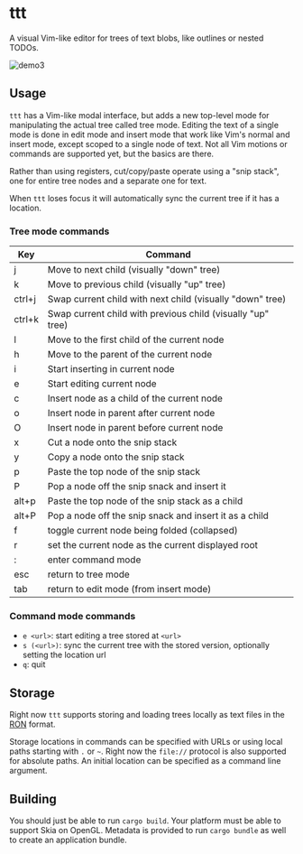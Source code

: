 # ttt

A visual Vim-like editor for trees of text blobs, like outlines or nested TODOs.

![demo3](https://user-images.githubusercontent.com/6148347/209452362-afbcd66f-c3da-441c-9eae-cad2eba2cd89.gif)

## Usage

`ttt` has a Vim-like modal interface, but adds a new top-level mode for manipulating the actual tree called tree mode.
Editing the text of a single mode is done in edit mode and insert mode that work like Vim's normal and insert mode, except scoped to a single node of text.
Not all Vim motions or commands are supported yet, but the basics are there.

Rather than using registers, cut/copy/paste operate using a "snip stack", one for entire tree nodes and a separate one for text.

When `ttt` loses focus it will automatically sync the current tree if it has a location.

### Tree mode commands

| Key | Command                                     |
|-----|---------------------------------------------|
|  j  | Move to next child (visually "down" tree)   |
|  k  | Move to previous child (visually "up" tree) |
|ctrl+j| Swap current child with next child (visually "down" tree)   |
|ctrl+k| Swap current child with previous child (visually "up" tree) |
|  l  | Move to the first child of the current node |
|  h  | Move to the parent of the current node      |
|  i  | Start inserting in current node             |
|  e  | Start editing current node                  |
|  c  | Insert node as a child of the current node  |
|  o  | Insert node in parent after current node    |
|  O  | Insert node in parent before current node   |
|  x  | Cut a node onto the snip stack              |
|  y  | Copy a node onto the snip stack             |
|  p  | Paste the top node of the snip stack        |
|  P  | Pop a node off the snip snack and insert it |
|alt+p| Paste the top node of the snip stack as a child |
|alt+P| Pop a node off the snip snack and insert it as a child |
|  f  | toggle current node being folded (collapsed)|
|  r  | set the current node as the current displayed root |
|  :  | enter command mode                          |
| esc | return to tree mode                         |
| tab | return to edit mode (from insert mode)      |

### Command mode commands

- `e <url>`: start editing a tree stored at `<url>`
- `s (<url>)`: sync the current tree with the stored version, optionally setting the location url
- `q`: quit

## Storage

Right now `ttt` supports storing and loading trees locally as text files in the [RON](https://github.com/ron-rs/ron) format.

Storage locations in commands can be specified with URLs or using local paths starting with `.` or `~`. Right now the `file://` protocol is also supported for absolute paths. An initial location can be specified as a command line argument.

## Building

You should just be able to run `cargo build`. Your platform must be able to support Skia on OpenGL. Metadata is provided to run `cargo bundle` as well to create an application bundle.
